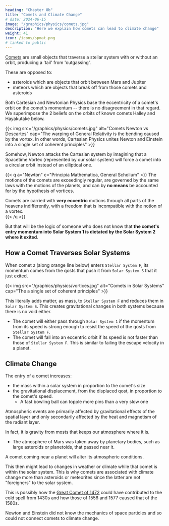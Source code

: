 ```yaml
---
heading: "Chapter 8b"
title: "Comets and Climate Change"
# date: 2024-06-15
image: "/graphics/physics/comets.jpg"
description: "Here we explain how comets can lead to climate change"
weight: 41
icon: /icons/spmat.png
# linked to public
---
```



[Comets](https://en.wikipedia.org/wiki/Comet) are small objects that traverse a stellar system with or without an orbit, producing a 'tail' from 'outgassing'. 

These are opposed to:
- asteroids which are objects that orbit between Mars and Jupiter
- meteors which are objects that break off from those comets and asteroids

<!-- In Principia Mathematica, Isaac Newton tried to debunk Descartes' vortex theory by saying that the eccentricity and irregularity of a comet's orbit is not accounted for by vortex rotation:


It's clear that Newton had a deficient understanding of Descartes' 2nd Element Vortices (qosts to Superphysics) and only knows 3rd Element Vortices (qom to Superphysics which manifests as Newtonian mass). Those latter vortices are the physical masses that are already in our solar system.   -->

Both Cartesian and Newtonian Physics base the eccentricity of a comet's orbit on the comet's momentum -- there is no disagreement in that regard. We superimpose the 2 beliefs on the orbits of known comets Halley and Hayakutake below. 

{{< img src="/graphics/physics/comets.jpg" alt="Comets Newton vs Descartes" cap="The warping of General Relativity is the bending caused by the vortex. In other words, Cartesian Physics unites Newton and Einstein into a single set of coherent principles" >}}



Somehow, Newton attacks the Cartesian system by imagining that a Spacetime Vortex (represented by our solar system) will force a comet into a circular orbit instead of an elliptical one.

{{< q a="Newton" c="Principia Mathematica, General Scholium" >}}
The motions of the comets are exceedingly regular, are governed by the same laws with the motions of the planets, and can by **no means** be accounted for by the hypothesis of vortices.

Comets are carried with **very eccentric** motions through all parts of the heavens indifferently, with a freedom that is incompatible with the notion of a vortex.  
{{< /q >}}


But that will be the logic of someone who does not know that **the comet's entry momentum into Solar System 1 is dictated by the Solar System 2 where it exited**. 


## How a Comet Traverses Solar Systems

When comet `2` (along orange line below) enters `Stellar System F`, its momentum comes from the qosts that push it from `Solar System S` that it just exited. 

{{< img src="/graphics/physics/vortices.jpg" alt="Comets in Solar Systems" cap="The a single set of coherent principles" >}}

This literally adds matter, as mass, to `Stellar System F` and reduces them in `Solar System S`. This creates gravitational changes in both systems because there is no void either. 

- The comet will either pass through `Solar System 1` if the momentum from its speed is strong enough to resist the speed of the qosts from `Stellar System F`.
- The comet will fall into an eccentric orbit if its speed is not faster than those of `Stellar System F`. This is similar to failing the escape velocity in a planet. 


## Climate Change

The entry of a comet increases:
- the mass within a solar system in proportion to the comet's size
- the gravitational displacement, from the displaced qost, in proportion to the comet's speed.
  - A fast bowling ball can topple more pins than a very slow one 

Atmospheric events are primarily affected by gravitational effects of the spatial layer and only secondarily affected by the heat and magnetism of the radiant layer.  

In fact, it is gravity from mosts that keeps our atmosphere where it is. 
- The atmosphere of Mars was taken away by planetary bodies, such as large asteroids or planetoids, that passed near it.  


A comet coming near a planet will alter its atmospheric conditions. 


<!-- This is a problem because all spacetime in that solar system **has to rearrange to accomodate the increase**. 

This means that planets get an extremely tiny added push since gravity is a push-force from external spacetime. 

This added push might be enough to affect a planet's atmosphere which is the first planetary region affected by the push.  -->

This then might lead to changes in weather or climate while that comet is within the solar system. This is why comets are associated with climate change more than asteroids or meteorites since the latter are not "foreigners" to the solar system.

This is possibly how the [Great Comet of 1472](https://en.wikipedia.org/wiki/Great_Comet_of_1472) could have contributed to the cold spell from 1430s and how those of 1556 and 1577 caused that of the 1560s. 

Newton and Einstein did not know the mechanics of space particles and so could not connect comets to climate change.

